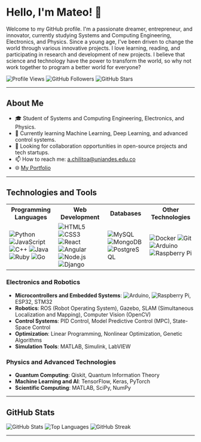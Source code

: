 # Hello, I'm Mateo! 👋

Welcome to my GitHub profile. I'm a passionate dreamer, entrepreneur, and innovator, currently studying Systems and Computing Engineering, Electronics, and Physics. Since a young age, I've been driven to change the world through various innovative projects. I love learning, reading, and participating in research and development of new projects. I believe that science and technology have the power to transform the world, so why not work together to program a better world for everyone?

![Profile Views](https://komarev.com/ghpvc/?username=Mateo2141&style=flat-square)
![GitHub Followers](https://img.shields.io/github/followers/Mateo2141?label=Followers&style=social)
![GitHub Stars](https://img.shields.io/github/stars/Mateo2141?label=Stars&style=social)

---

## About Me

- 🎓 Student of Systems and Computing Engineering, Electronics, and Physics.
- 🌱 Currently learning Machine Learning, Deep Learning, and advanced control systems.
- 💼 Looking for collaboration opportunities in open-source projects and tech startups.
- 📫 How to reach me: [a.chilitoa@uniandes.edu.co](mailto:a.chilitoa@uniandes.edu.co)
- 🌐 [My Portfolio](https://my-portfolio.com)

---
## Technologies and Tools

<table>
  <tr>
    <th>Programming Languages</th>
    <th>Web Development</th>
    <th>Databases</th>
    <th>Other Technologies</th>
  </tr>
  <tr>
    <td>
      <img src="https://img.shields.io/badge/-Python-3776AB?logo=python&logoColor=white&style=flat" alt="Python"/>
      <img src="https://img.shields.io/badge/-JavaScript-F7DF1E?logo=javascript&logoColor=black&style=flat" alt="JavaScript"/>
      <img src="https://img.shields.io/badge/-C++-00599C?logo=c%2B%2B&logoColor=white&style=flat" alt="C++"/>
      <img src="https://img.shields.io/badge/-Java-007396?logo=java&logoColor=white&style=flat" alt="Java"/>
      <img src="https://img.shields.io/badge/-Ruby-CC342D?logo=ruby&logoColor=white&style=flat" alt="Ruby"/>
      <img src="https://img.shields.io/badge/-Go-00ADD8?logo=go&logoColor=white&style=flat" alt="Go"/>
    </td>
    <td>
      <img src="https://img.shields.io/badge/-HTML5-E34F26?logo=html5&logoColor=white&style=flat" alt="HTML5"/>
      <img src="https://img.shields.io/badge/-CSS3-1572B6?logo=css3&logoColor=white&style=flat" alt="CSS3"/>
      <img src="https://img.shields.io/badge/-React-61DAFB?logo=react&logoColor=black&style=flat" alt="React"/>
      <img src="https://img.shields.io/badge/-Angular-DD0031?logo=angular&logoColor=white&style=flat" alt="Angular"/>
      <img src="https://img.shields.io/badge/-Node.js-339933?logo=node.js&logoColor=white&style=flat" alt="Node.js"/>
      <img src="https://img.shields.io/badge/-Django-092E20?logo=django&logoColor=white&style=flat" alt="Django"/>
    </td>
    <td>
      <img src="https://img.shields.io/badge/-MySQL-4479A1?logo=mysql&logoColor=white&style=flat" alt="MySQL"/>
      <img src="https://img.shields.io/badge/-MongoDB-47A248?logo=mongodb&logoColor=white&style=flat" alt="MongoDB"/>
      <img src="https://img.shields.io/badge/-PostgreSQL-336791?logo=postgresql&logoColor=white&style=flat" alt="PostgreSQL"/>
    </td>
    <td>
      <img src="https://img.shields.io/badge/-Docker-2496ED?logo=docker&logoColor=white&style=flat" alt="Docker"/>
      <img src="https://img.shields.io/badge/-Git-F05032?logo=git&logoColor=white&style=flat" alt="Git"/>
      <img src="https://img.shields.io/badge/-Arduino-00979D?logo=arduino&logoColor=white&style=flat" alt="Arduino"/>
      <img src="https://img.shields.io/badge/-Raspberry%20Pi-A22846?logo=raspberry-pi&logoColor=white&style=flat" alt="Raspberry Pi"/>
    </td>
  </tr>
</table>

### Electronics and Robotics
- **Microcontrollers and Embedded Systems**: ![Arduino](https://img.shields.io/badge/-Arduino-00979D?logo=arduino&logoColor=white&style=flat), ![Raspberry Pi](https://img.shields.io/badge/-Raspberry%20Pi-A22846?logo=raspberry-pi&logoColor=white&style=flat), ESP32, STM32
- **Robotics**: ROS (Robot Operating System), Gazebo, SLAM (Simultaneous Localization and Mapping), Computer Vision (OpenCV)
- **Control Systems**: PID Control, Model Predictive Control (MPC), State-Space Control
- **Optimization**: Linear Programming, Nonlinear Optimization, Genetic Algorithms
- **Simulation Tools**: MATLAB, Simulink, LabVIEW

### Physics and Advanced Technologies
- **Quantum Computing**: Qiskit, Quantum Information Theory
- **Machine Learning and AI**: TensorFlow, Keras, PyTorch
- **Scientific Computing**: MATLAB, SciPy, NumPy

---

## GitHub Stats

![GitHub Stats](https://github-readme-stats.vercel.app/api?username=Mateo2141&show_icons=true&theme=radical)
![Top Languages](https://github-readme-stats.vercel.app/api/top-langs/?username=Mateo2141&layout=compact&theme=radical)
![GitHub Streak](https://github-readme-streak-stats.herokuapp.com/?user=Mateo2141&theme=radical)

---
